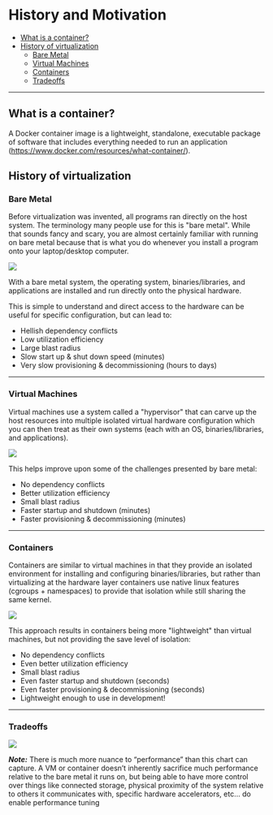 # History and Motivation

<!-- no toc -->
  - [What is a container?](#what-is-a-container)
  - [History of virtualization](#history-of-virtualization)
    - [Bare Metal](#bare-metal)
    - [Virtual Machines](#virtual-machines)
    - [Containers](#containers)
    - [Tradeoffs](#tradeoffs)

---

## What is a container?

A Docker container image is a lightweight, standalone, executable package of software that includes everything needed to run an application (https://www.docker.com/resources/what-container/).

## History of virtualization

### Bare Metal

Before virtualization was invented, all programs ran directly on the host system. The terminology many people use for this is "bare metal". While that sounds fancy and scary, you are almost certainly familiar with running on bare metal because that is what you do whenever you install a program onto your laptop/desktop computer. 

![](./readme-assets/bare-metal.jpg)

With a bare metal system, the operating system, binaries/libraries, and applications are installed and run directly onto the physical hardware.

This is simple to understand and direct access to the hardware can be useful for specific configuration, but can lead to:
- Hellish dependency conflicts
- Low utilization efficiency
- Large blast radius
- Slow start up & shut down speed (minutes)
- Very slow provisioning & decommissioning (hours to days)

---

### Virtual Machines

Virtual machines use a system called a "hypervisor" that can carve up the host resources into multiple isolated virtual hardware configuration which you can then treat as their own systems (each with an OS, binaries/libraries, and applications).

![](./readme-assets/virtual-machine.jpg)

This helps improve upon some of the challenges presented by bare metal:

- No dependency conflicts
- Better utilization efficiency
- Small blast radius
- Faster startup and shutdown (minutes)
- Faster provisioning & decommissioning (minutes)

---

### Containers

Containers are similar to virtual machines in that they provide an isolated environment for installing and configuring binaries/libraries, but rather than virtualizing at the hardware layer containers use native linux features (cgroups + namespaces) to provide that isolation while still sharing the same kernel.

![](./readme-assets/container.jpg)

This approach results in containers being more "lightweight" than virtual machines, but not providing the save level of isolation:

- No dependency conflicts
- Even better utilization efficiency
- Small blast radius
- Even faster startup and shutdown (seconds)
- Even faster provisioning & decommissioning (seconds)
- Lightweight enough to use in development!

---

### Tradeoffs

![](./readme-assets/tradeoffs.jpg)

***Note:*** There is much more nuance to “performance” than this chart can capture. A VM or container doesn’t inherently sacrifice much performance relative to the bare metal it runs on, but being able to have more control over things like connected storage, physical proximity of the system relative to others it communicates with, specific hardware accelerators, etc… do enable performance tuning
